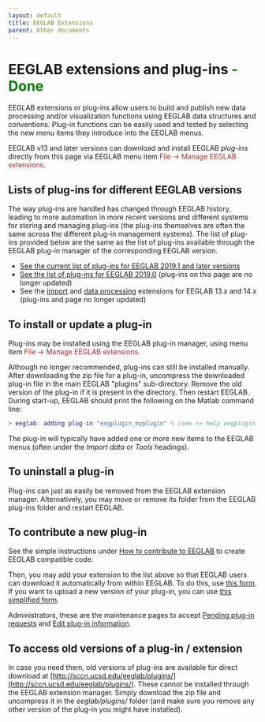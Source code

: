 ```yaml
---
layout: default
title: EEGLAB Extensions
parent: Other documents
---
```

EEGLAB extensions and plug-ins <span style="color: green"> - Done</span>
====

EEGLAB extensions or plug-ins allow users to build and publish new data
processing and/or visualization functions using EEGLAB data structures
and conventions. Plug-in functions can be easily used and tested by
selecting the new menu items they introduce into the EEGLAB menus.

EEGLAB v13 and later versions can download and install EEGLAB *plug-ins* directly from this page via EEGLAB menu
item <span style="color: brown">File → Manage EEGLAB extensions</span>.

Lists of plug-ins for different EEGLAB versions
-----------------------------
The way plug-ins are handled has changed through EEGLAB history, leading
to more automation in more recent versions and different systems for
storing and managing plug-ins (the plug-ins themselves are often the
same across the different plug-in management systems). The list of
plug-ins provided below are the same as the list of plug-ins available
through the EEGLAB plug-in manager of the corresponding EEGLAB version.

-   [See the current list of plug-ins for EEGLAB 2019.1 and later
    versions](https://sccn.ucsd.edu/eeglab/plugin_uploader/plugin_list_all.php)
-   [See the list of plug-ins for EEGLAB
    2019.0](https://sccn.ucsd.edu/wiki/Plugin_list_all) (plug-ins on this page are no
    longer updated)
-   See the [import](https://sccn.ucsd.edu/wiki/Plugin_list_import) and [data processing](https://sccn.ucsd.edu/wiki/Plugin_list_process) extensions for EEGLAB
    13.x and 14.x (plug-ins and page no longer updated)

To install or update a plug-in
------------------------------

Plug-ins may be installed using the EEGLAB plug-in manager, using menu
item <span style="color: brown">File → Manage EEGLAB extensions</span>.

Although no longer recommended, plug-ins can still be installed
manually. After downloading the zip file for a plug-in, uncompress the
downloaded plug-in file in the main EEGLAB "plugins"
sub-directory. Remove the old version of the plug-in if it is
present in the directory. Then restart EEGLAB. During start-up,
EEGLAB should print the following on the Matlab command line:

``` matlab
> eeglab: adding plug-in "eegplugin_myplugin" % (see >> help eegplugin_myplugin)
```

The plug-in will typically have added one or more new items to the
EEGLAB menus (often under the *Import data* or *Tools* headings).

To uninstall a plug-in
----------------------

Plug-ins can just as easily be removed from the EEGLAB extension
manager. Alternatively, you may move or remove its folder from
the EEGLAB plug-ins folder and restart EEGLAB.

To contribute a new plug-in
--------------------------------------

See the simple instructions under [How to contribute to
EEGLAB](/A07:_Contributing_to_EEGLAB "wikilink") to create EEGLAB compatible code.

Then, you may add your extension to the list above so that EEGLAB users can
download it automatically from within EEGLAB. To do this, use [this
form](http://sccn.ucsd.edu/eeglab/plugin_uploader/upload_form.php). If
you want to upload a new version of your plug-in, you can use 
[this simplified form](http://sccn.ucsd.edu/eeglab/plugin_uploader/version_update.php).

Administrators, these are the maintenance pages to accept [Pending
plug-in
requests](https://sccn.ucsd.edu/eeglab/plugin_uploader/protected/pending_requests.php)
and [Edit plug-in
information](https://sccn.ucsd.edu/eeglab/plugin_uploader/protected/edit_plugin.php).

To access old versions of a plug-in / extension
------------------------------------------------------

In case you need them, old versions of plug-ins are available for direct
download at
[http://sccn.ucsd.edu/eeglab/plugins/](http://sccn.ucsd.edu/eeglab/plugins/).
These cannot be installed through the EEGLAB extension manager. Simply
download the zip file and uncompress it in the *eeglab/plugins/* folder
(and make sure you remove any other version of the plug-in you might
have installed).
